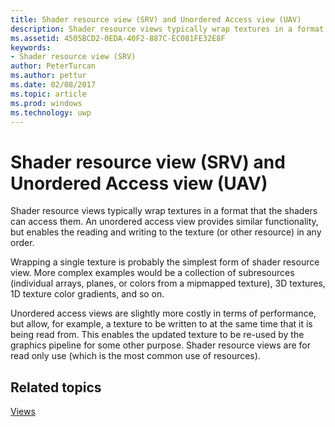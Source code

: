 ```yaml
---
title: Shader resource view (SRV) and Unordered Access view (UAV)
description: Shader resource views typically wrap textures in a format that the shaders can access them. An unordered access view provides similar functionality, but enables the reading and writing to the texture (or other resource) in any order.
ms.assetid: 4505BCD2-0EDA-40F2-887C-EC081FE32E8F
keywords:
- Shader resource view (SRV)
author: PeterTurcan
ms.author: pettur
ms.date: 02/08/2017
ms.topic: article
ms.prod: windows
ms.technology: uwp
---
```


# Shader resource view (SRV) and Unordered Access view (UAV)


Shader resource views typically wrap textures in a format that the shaders can access them. An unordered access view provides similar functionality, but enables the reading and writing to the texture (or other resource) in any order.

Wrapping a single texture is probably the simplest form of shader resource view. More complex examples would be a collection of subresources (individual arrays, planes, or colors from a mipmapped texture), 3D textures, 1D texture color gradients, and so on.

Unordered access views are slightly more costly in terms of performance, but allow, for example, a texture to be written to at the same time that it is being read from. This enables the updated texture to be re-used by the graphics pipeline for some other purpose. Shader resource views are for read only use (which is the most common use of resources).

## <span id="related-topics"></span>Related topics


[Views](views.md)

 

 




